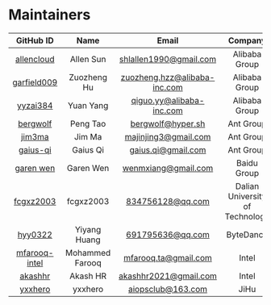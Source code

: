 # Maintainers

<!-- markdownlint-disable -->

|                     GitHub ID                     |      Name       |            Email             |             Company             |
| :-----------------------------------------------: | :-------------: | :--------------------------: | :-----------------------------: |
|    [allencloud](https://github.com/allencloud)    |    Allen Sun    |    shlallen1990@gmail.com    |          Alibaba Group          |
|   [garfield009](https://github.com/garfield009)   |   Zuozheng Hu   | zuozheng.hzz@alibaba-inc.com |          Alibaba Group          |
|      [yyzai384](https://github.com/yyzai384)      |    Yuan Yang    |   qiguo.yy@alibaba-inc.com   |          Alibaba Group          |
|      [bergwolf](https://github.com/bergwolf)      |    Peng Tao     |      bergwolf@hyper.sh       |            Ant Group            |
|        [jim3ma](https://github.com/jim3ma)        |     Jim Ma      |     majinjing3@gmail.com     |            Ant Group            |
|      [gaius-qi](https://github.com/gaius-qi)      |    Gaius Qi     |      gaius.qi@gmail.com      |            Ant Group            |
|     [garen wen](https://github.com/garenwen)      |    Garen Wen    |     wenmxiang@gmail.com      |           Baidu Group           |
|     [fcgxz2003](https://github.com/fcgxz2003)     |    fcgxz2003    |       834756128@qq.com       | Dalian University of Technology |
|       [hyy0322](https://github.com/hyy0322)       |  Yiyang Huang   |       691795636@qq.com       |            ByteDance            |
| [mfarooq-intel](https://github.com/mfarooq-intel) | Mohammed Farooq |     mfarooq.ta@gmail.com     |              Intel              |
|       [akashhr](https://github.com/akashhr)       |    Akash HR     |    akashhr2021@gmail.com     |              Intel              |
|       [yxxhero](https://github.com/yxxhero)       |     yxxhero     |      aiopsclub@163.com       |              JiHu               |

<!-- markdownlint-restore -->
